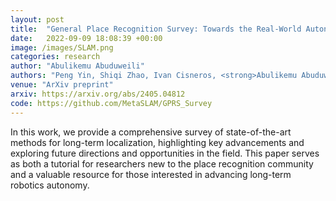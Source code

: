 ```yaml
---
layout: post
title:  "General Place Recognition Survey: Towards the Real-World Autonomy Age"
date:   2022-09-09 18:08:39 +00:00
image: /images/SLAM.png
categories: research
author: "Abulikemu Abuduweili"
authors: "Peng Yin, Shiqi Zhao, Ivan Cisneros, <strong>Abulikemu Abuduweili</strong>,  Guoquan Huang, Micheal Milford, Changliu Liu, Howie Choset, Sebastian Scherer"
venue: "ArXiv preprint"
arxiv: https://arxiv.org/abs/2405.04812 
code: https://github.com/MetaSLAM/GPRS_Survey 
---
```


In this work, we provide a comprehensive survey of state-of-the-art methods for long-term localization, highlighting key advancements and 
exploring future directions and opportunities in the field. This paper serves as both a tutorial for researchers new to the place recognition 
community and a valuable resource for those interested in advancing long-term robotics autonomy.